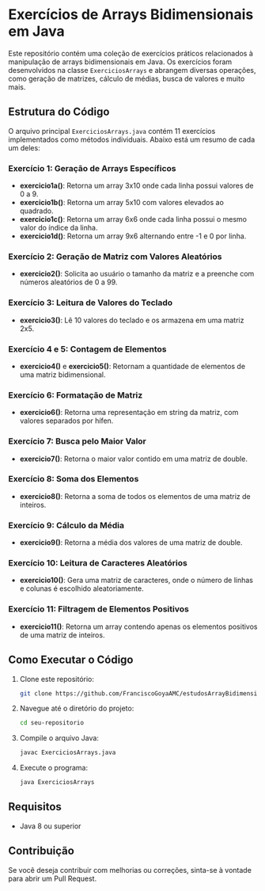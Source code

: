 # Exercícios de Arrays Bidimensionais em Java

Este repositório contém uma coleção de exercícios práticos relacionados à manipulação de arrays bidimensionais em Java. Os exercícios foram desenvolvidos na classe `ExerciciosArrays` e abrangem diversas operações, como geração de matrizes, cálculo de médias, busca de valores e muito mais.

## Estrutura do Código

O arquivo principal `ExerciciosArrays.java` contém 11 exercícios implementados como métodos individuais. Abaixo está um resumo de cada um deles:

### Exercício 1: Geração de Arrays Específicos
- **exercicio1a()**: Retorna um array 3x10 onde cada linha possui valores de 0 a 9.
- **exercicio1b()**: Retorna um array 5x10 com valores elevados ao quadrado.
- **exercicio1c()**: Retorna um array 6x6 onde cada linha possui o mesmo valor do índice da linha.
- **exercicio1d()**: Retorna um array 9x6 alternando entre -1 e 0 por linha.

### Exercício 2: Geração de Matriz com Valores Aleatórios
- **exercicio2()**: Solicita ao usuário o tamanho da matriz e a preenche com números aleatórios de 0 a 99.

### Exercício 3: Leitura de Valores do Teclado
- **exercicio3()**: Lê 10 valores do teclado e os armazena em uma matriz 2x5.

### Exercício 4 e 5: Contagem de Elementos
- **exercicio4()** e **exercicio5()**: Retornam a quantidade de elementos de uma matriz bidimensional.

### Exercício 6: Formatação de Matriz
- **exercicio6()**: Retorna uma representação em string da matriz, com valores separados por hífen.

### Exercício 7: Busca pelo Maior Valor
- **exercicio7()**: Retorna o maior valor contido em uma matriz de double.

### Exercício 8: Soma dos Elementos
- **exercicio8()**: Retorna a soma de todos os elementos de uma matriz de inteiros.

### Exercício 9: Cálculo da Média
- **exercicio9()**: Retorna a média dos valores de uma matriz de double.

### Exercício 10: Leitura de Caracteres Aleatórios
- **exercicio10()**: Gera uma matriz de caracteres, onde o número de linhas e colunas é escolhido aleatoriamente.

### Exercício 11: Filtragem de Elementos Positivos
- **exercicio11()**: Retorna um array contendo apenas os elementos positivos de uma matriz de inteiros.

## Como Executar o Código

1. Clone este repositório:
   ```bash
   git clone https://github.com/FranciscoGoyaAMC/estudosArrayBidimensional.git
   ```
2. Navegue até o diretório do projeto:
   ```bash
   cd seu-repositorio
   ```
3. Compile o arquivo Java:
   ```bash
   javac ExerciciosArrays.java
   ```
4. Execute o programa:
   ```bash
   java ExerciciosArrays
   ```

## Requisitos
- Java 8 ou superior

## Contribuição
Se você deseja contribuir com melhorias ou correções, sinta-se à vontade para abrir um Pull Request.

